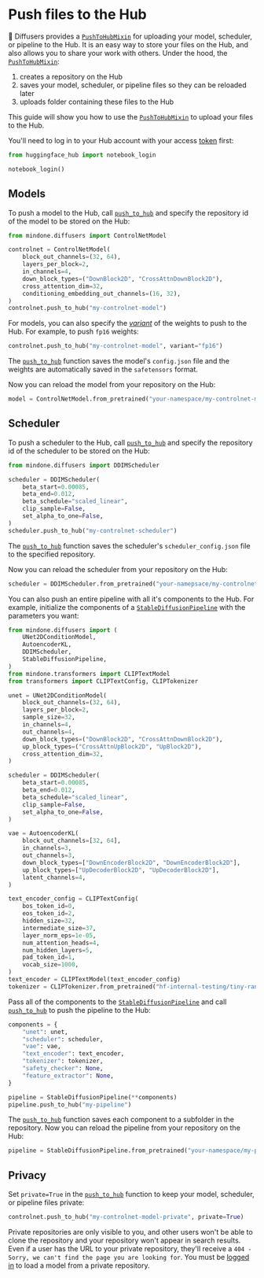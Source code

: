 <!--Copyright 2025 The HuggingFace Team. All rights reserved.

Licensed under the Apache License, Version 2.0 (the "License"); you may not use this file except in compliance with
the License. You may obtain a copy of the License at

http://www.apache.org/licenses/LICENSE-2.0

Unless required by applicable law or agreed to in writing, software distributed under the License is distributed on
an "AS IS" BASIS, WITHOUT WARRANTIES OR CONDITIONS OF ANY KIND, either express or implied. See the License for the
specific language governing permissions and limitations under the License.
-->

# Push files to the Hub

🤗 Diffusers provides a [`PushToHubMixin`](https://mindspore-lab.github.io/mindone/latest/diffusers/api/schedulers/overview/#mindone.diffusers.utils.PushToHubMixin) for uploading your model, scheduler, or pipeline to the Hub. It is an easy way to store your files on the Hub, and also allows you to share your work with others. Under the hood, the [`PushToHubMixin`](https://mindspore-lab.github.io/mindone/latest/diffusers/api/schedulers/overview/#mindone.diffusers.utils.PushToHubMixin):

1. creates a repository on the Hub
2. saves your model, scheduler, or pipeline files so they can be reloaded later
3. uploads folder containing these files to the Hub

This guide will show you how to use the [`PushToHubMixin`](https://mindspore-lab.github.io/mindone/latest/diffusers/api/schedulers/overview/#mindone.diffusers.utils.PushToHubMixin) to upload your files to the Hub.

You'll need to log in to your Hub account with your access [token](https://huggingface.co/settings/tokens) first:

```py
from huggingface_hub import notebook_login

notebook_login()
```

## Models

To push a model to the Hub, call [`push_to_hub`](https://mindspore-lab.github.io/mindone/latest/diffusers/api/schedulers/overview/#mindone.diffusers.utils.PushToHubMixin.push_to_hub) and specify the repository id of the model to be stored on the Hub:

```py
from mindone.diffusers import ControlNetModel

controlnet = ControlNetModel(
    block_out_channels=(32, 64),
    layers_per_block=2,
    in_channels=4,
    down_block_types=("DownBlock2D", "CrossAttnDownBlock2D"),
    cross_attention_dim=32,
    conditioning_embedding_out_channels=(16, 32),
)
controlnet.push_to_hub("my-controlnet-model")
```

For models, you can also specify the [*variant*](loading.md#checkpoint-variants) of the weights to push to the Hub. For example, to push `fp16` weights:

```py
controlnet.push_to_hub("my-controlnet-model", variant="fp16")
```

The [`push_to_hub`](https://mindspore-lab.github.io/mindone/latest/diffusers/api/schedulers/overview/#mindone.diffusers.utils.PushToHubMixin.push_to_hub) function saves the model's `config.json` file and the weights are automatically saved in the `safetensors` format.

Now you can reload the model from your repository on the Hub:

```py
model = ControlNetModel.from_pretrained("your-namespace/my-controlnet-model")
```

## Scheduler

To push a scheduler to the Hub, call [`push_to_hub`](https://mindspore-lab.github.io/mindone/latest/diffusers/api/schedulers/overview/#mindone.diffusers.utils.PushToHubMixin.push_to_hub) and specify the repository id of the scheduler to be stored on the Hub:

```py
from mindone.diffusers import DDIMScheduler

scheduler = DDIMScheduler(
    beta_start=0.00085,
    beta_end=0.012,
    beta_schedule="scaled_linear",
    clip_sample=False,
    set_alpha_to_one=False,
)
scheduler.push_to_hub("my-controlnet-scheduler")
```

The [`push_to_hub`](https://mindspore-lab.github.io/mindone/latest/diffusers/api/schedulers/overview/#mindone.diffusers.utils.PushToHubMixin.push_to_hub) function saves the scheduler's `scheduler_config.json` file to the specified repository.

Now you can reload the scheduler from your repository on the Hub:

```py
scheduler = DDIMScheduler.from_pretrained("your-namepsace/my-controlnet-scheduler")
```

You can also push an entire pipeline with all it's components to the Hub. For example, initialize the components of a [`StableDiffusionPipeline`](https://mindspore-lab.github.io/mindone/latest/diffusers/api/pipelines/stable_diffusion/text2img/#mindone.diffusers.StableDiffusionPipeline) with the parameters you want:

```py
from mindone.diffusers import (
    UNet2DConditionModel,
    AutoencoderKL,
    DDIMScheduler,
    StableDiffusionPipeline,
)
from mindone.transformers import CLIPTextModel
from transformers import CLIPTextConfig, CLIPTokenizer

unet = UNet2DConditionModel(
    block_out_channels=(32, 64),
    layers_per_block=2,
    sample_size=32,
    in_channels=4,
    out_channels=4,
    down_block_types=("DownBlock2D", "CrossAttnDownBlock2D"),
    up_block_types=("CrossAttnUpBlock2D", "UpBlock2D"),
    cross_attention_dim=32,
)

scheduler = DDIMScheduler(
    beta_start=0.00085,
    beta_end=0.012,
    beta_schedule="scaled_linear",
    clip_sample=False,
    set_alpha_to_one=False,
)

vae = AutoencoderKL(
    block_out_channels=[32, 64],
    in_channels=3,
    out_channels=3,
    down_block_types=["DownEncoderBlock2D", "DownEncoderBlock2D"],
    up_block_types=["UpDecoderBlock2D", "UpDecoderBlock2D"],
    latent_channels=4,
)

text_encoder_config = CLIPTextConfig(
    bos_token_id=0,
    eos_token_id=2,
    hidden_size=32,
    intermediate_size=37,
    layer_norm_eps=1e-05,
    num_attention_heads=4,
    num_hidden_layers=5,
    pad_token_id=1,
    vocab_size=1000,
)
text_encoder = CLIPTextModel(text_encoder_config)
tokenizer = CLIPTokenizer.from_pretrained("hf-internal-testing/tiny-random-clip")
```

Pass all of the components to the [`StableDiffusionPipeline`](https://mindspore-lab.github.io/mindone/latest/diffusers/api/pipelines/stable_diffusion/text2img/#mindone.diffusers.StableDiffusionPipeline) and call [`push_to_hub`](https://mindspore-lab.github.io/mindone/latest/diffusers/api/schedulers/overview/#mindone.diffusers.utils.PushToHubMixin.push_to_hub) to push the pipeline to the Hub:

```py
components = {
    "unet": unet,
    "scheduler": scheduler,
    "vae": vae,
    "text_encoder": text_encoder,
    "tokenizer": tokenizer,
    "safety_checker": None,
    "feature_extractor": None,
}

pipeline = StableDiffusionPipeline(**components)
pipeline.push_to_hub("my-pipeline")
```

The [`push_to_hub`](https://mindspore-lab.github.io/mindone/latest/diffusers/api/schedulers/overview/#mindone.diffusers.utils.PushToHubMixin.push_to_hub) function saves each component to a subfolder in the repository. Now you can reload the pipeline from your repository on the Hub:

```py
pipeline = StableDiffusionPipeline.from_pretrained("your-namespace/my-pipeline")
```

## Privacy

Set `private=True` in the [`push_to_hub`](https://mindspore-lab.github.io/mindone/latest/diffusers/api/schedulers/overview/#mindone.diffusers.utils.PushToHubMixin.push_to_hub) function to keep your model, scheduler, or pipeline files private:

```py
controlnet.push_to_hub("my-controlnet-model-private", private=True)
```

Private repositories are only visible to you, and other users won't be able to clone the repository and your repository won't appear in search results. Even if a user has the URL to your private repository, they'll receive a `404 - Sorry, we can't find the page you are looking for`. You must be [logged in](https://huggingface.co/docs/huggingface_hub/quick-start#login) to load a model from a private repository.
